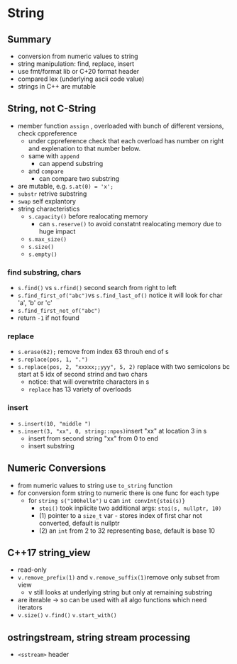 # String

## Summary

* conversion from numeric values to string
* string manipulation: find, replace, insert
* use fmt/format lib or C+20 format header
* compared lex \(underlying ascii code value\)
* strings in C++ are mutable

## String, not C-String

* member function `assign` , overloaded with bunch of different versions, check cppreference
  * under cppreference check that each overload has number on right and explenation to that number below.
  * same with `append`
    * can append substring
  * and `compare` 
    * can compare two substring
* are mutable, e.g. `s.at(0) = 'x';`
* `substr` retrive substring
* `swap` self explantory 
* string characteristics
  * `s.capacity()` before realocating memory
    * can `s.reserve()` to avoid constatnt realocating memory due to huge impact
  * `s.max_size()`
  * `s.size()`
  * `s.empty()`

### find substring, chars

* `s.find()` vs `s.rfind()` second search from right to left
* `s.find_first_of("abc")`vs `s.find_last_of()` notice it will look for char 'a', 'b' or 'c' 
* `s.find_first_not_of("abc")` 
* return `-1` if not found

### replace

* `s.erase(62);` remove from index 63 throuh end of s
* `s.replace(pos, 1, ".")`
* `s.replace(pos, 2, "xxxxx;;yyy", 5, 2)` replace with two semicolons bc start at 5 idx of second strind and two chars
  * notice: that will overwtrite characters in s
  * `replace` has 13 variety of overloads

### insert

* `s.insert(10, "middle ")`
* `s.insert(3, "xx", 0, string::npos)`insert "xx" at location 3 in s
  * insert from second string "xx" from 0 to end
  * insert substring

## Numeric Conversions

* from numeric values to string use `to_string` function
* for conversion form string to numeric there is one func for each type
  * for `string s("100hello")` u can `int convInt{stoi(s)}`
    * `stoi()` took inplicite two additional args: `stoi(s, nullptr, 10)`
    * \(1\) pointer to a `size_t` var - stores index of first char not converted, default is nullptr
    * \(2\) an `int` from 2 to 32 representing base, default is base 10

## C++17 string\_view

* read-only
* `v.remove_prefix(1)` and `v.remove_suffix(1)`remove only subset from view
  * v still looks at underlying string but only at remaining substring 
* are iterable -&gt; so can be used with all algo functions which need iterators
* `v.size()` `v.find()` `v.start_with()` 

## ostringstream, string stream processing

* `<sstream>` header



